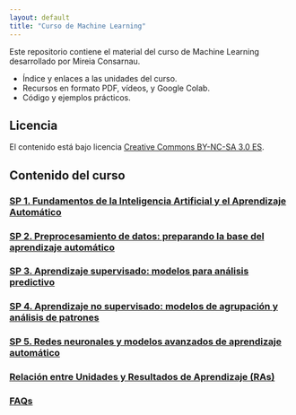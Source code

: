 ```yaml
---
layout: default
title: "Curso de Machine Learning"
---
```


Este repositorio contiene el material del curso de Machine Learning desarrollado por Mireia Consarnau.

- Índice y enlaces a las unidades del curso.
- Recursos en formato PDF, vídeos, y Google Colab.
- Código y ejemplos prácticos.

## Licencia

El contenido está bajo licencia [Creative Commons BY-NC-SA 3.0 ES](LICENSE.md).

## Contenido del curso

### [SP 1. Fundamentos de la Inteligencia Artificial y el Aprendizaje Automático](unidad1/unidad1.md)  
### [SP 2. Preprocesamiento de datos: preparando la base del aprendizaje automático](unidad2/unidad2.md)  
### [SP 3. Aprendizaje supervisado: modelos para análisis predictivo](unidad3/unidad3.md)  
### [SP 4. Aprendizaje no supervisado: modelos de agrupación y análisis de patrones](unidad4/unidad4.md)  
### [SP 5. Redes neuronales y modelos avanzados de aprendizaje automático](unidad5/unidad5.md)  

### [Relación entre Unidades y Resultados de Aprendizaje (RAs)](ras.md)  

### [FAQs](faqs/faqs.md)  

